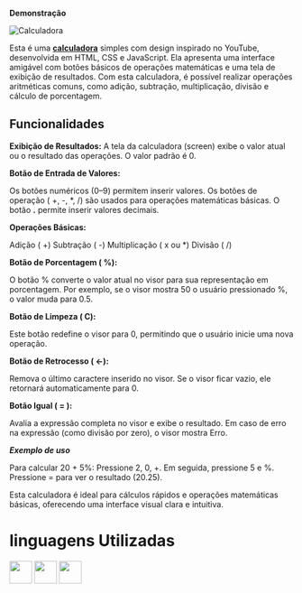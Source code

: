 **Demonstração**

![Calculadora ](https://github.com/user-attachments/assets/481eb21c-100d-4d84-b164-b5f817336f48)


Esta é uma **[calculadora](https://ninja1375.github.io/Calculadora/)** simples com design inspirado no YouTube, desenvolvida em HTML, CSS e JavaScript. Ela apresenta uma interface amigável com botões básicos de operações matemáticas e uma tela de exibição de resultados. Com esta calculadora, é possível realizar operações aritméticas comuns, como adição, subtração, multiplicação, divisão e cálculo de porcentagem.

## Funcionalidades ##

**Exibição de Resultados:** A tela da calculadora (screen) exibe o valor atual ou o resultado das operações. O valor padrão é 0.

**Botão de Entrada de Valores:**

Os botões numéricos (0–9) permitem inserir valores.
Os botões de operação ( +, -, *, /) são usados ​​para operações matemáticas básicas.
O botão **.** permite inserir valores decimais.

**Operações Básicas:**

Adição ( +)
Subtração ( -)
Multiplicação ( x ou *)
Divisão ( /)

**Botão de Porcentagem ( %):**

O botão % converte o valor atual no visor para sua representação em porcentagem. Por exemplo, se o visor mostra 50 o usuário pressionado %, o valor muda para 0.5.

**Botão de Limpeza ( C):**

Este botão redefine o visor para 0, permitindo que o usuário inicie uma nova operação.

**Botão de Retrocesso ( ←):**

Remova o último caractere inserido no visor. Se o visor ficar vazio, ele retornará automaticamente para 0.

**Botão Igual ( = ):**

Avalia a expressão completa no visor e exibe o resultado. Em caso de erro na expressão (como divisão por zero), o visor mostra Erro.

***Exemplo de uso***

Para calcular 20 + 5%:
Pressione 2, 0, +.
Em seguida, pressione 5 e %.
Pressione = para ver o resultado (20.25).

Esta calculadora é ideal para cálculos rápidos e operações matemáticas básicas, oferecendo uma interface visual clara e intuitiva.

# linguagens Utilizadas ##

<a href="https://programartudo.blogspot.com/2024/05/html-o-que-e-e-qual-sua-funcionalidade.html?m=1" target="_blank"><img loading="lazy" src="https://cdn.jsdelivr.net/gh/devicons/devicon/icons/html5/html5-original.svg" width="40" height="40"/></a> <a href="https://programartudo.blogspot.com/2024/05/css-significado-e-funcionalidade.html?m=1" target="_blank"><img loading="lazy" src="https://cdn.jsdelivr.net/gh/devicons/devicon/icons/css3/css3-original.svg" width="40" height="40"/></a> <a href="https://programartudo.blogspot.com/2024/05/javascript-significado-e-funcionalidade.html?m=1" target="_blank"><img loading="lazy" src="https://cdn.jsdelivr.net/gh/devicons/devicon/icons/javascript/javascript-original.svg" width="40" height="40"/></a>
